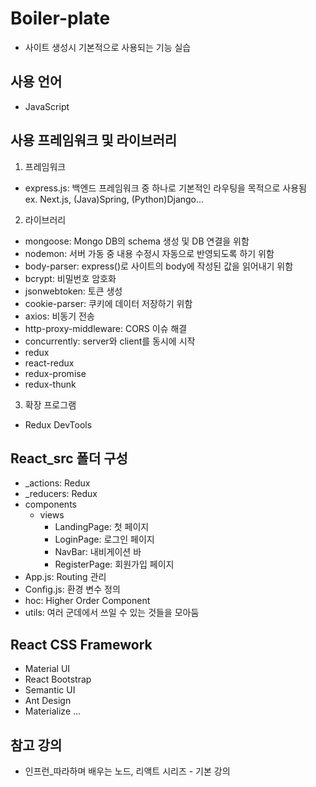 # Boiler-plate
- 사이트 생성시 기본적으로 사용되는 기능 실습

## 사용 언어
- JavaScript

## 사용 프레임워크 및 라이브러리
1. 프레임워크
 - express.js: 백엔드 프레임워크 중 하나로 기본적인 라우팅을 목적으로 사용됨   
 ex. Next.js, (Java)Spring, (Python)Django...

2. 라이브러리 
 - mongoose: Mongo DB의 schema 생성 및 DB 연결을 위함
 - nodemon: 서버 가동 중 내용 수정시 자동으로 반영되도록 하기 위함
 - body-parser: express()로 사이트의 body에 작성된 값을 읽어내기 위함
 - bcrypt: 비밀번호 암호화
 - jsonwebtoken: 토큰 생성
 - cookie-parser: 쿠키에 데이터 저장하기 위함
 - axios: 비동기 전송
 - http-proxy-middleware: CORS 이슈 해결
 - concurrently: server와 client를 동시에 시작
 - redux
 - react-redux
 - redux-promise
 - redux-thunk

3. 확장 프로그램
 - Redux DevTools
 
## React_src 폴더 구성
 - _actions: Redux
 - _reducers: Redux
 - components
    - views
        - LandingPage: 첫 페이지
        - LoginPage: 로그인 페이지
        - NavBar: 내비게이션 바
        - RegisterPage: 회원가입 페이지
 - App.js: Routing 관리
 - Config.js: 환경 변수 정의
 - hoc: Higher Order Component
 - utils: 여러 군데에서 쓰일 수 있는 것들을 모아둠

## React CSS Framework
 - Material UI
 - React Bootstrap
 - Semantic UI
 - Ant Design
 - Materialize
 ...

## 참고 강의
- 인프런_따라하며 배우는 노드, 리액트 시리즈 - 기본 강의